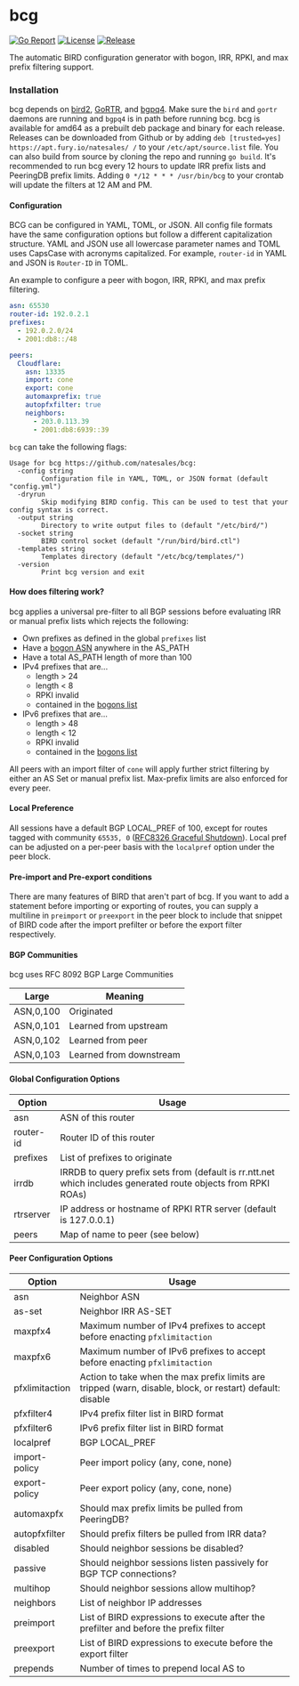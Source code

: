 # bcg

[![Go Report](https://goreportcard.com/badge/github.com/natesales/bcg?style=for-the-badge)](https://goreportcard.com/report/github.com/natesales/bcg) 
[![License](https://img.shields.io/github/license/natesales/bcg?style=for-the-badge)](https://choosealicense.com/licenses/gpl-3.0/) 
[![Release](https://img.shields.io/github/v/release/natesales/bcg?style=for-the-badge)](https://github.com/natesales/bcg/releases) 

The automatic BIRD configuration generator with bogon, IRR, RPKI, and max prefix filtering support.

### Installation
bcg depends on [bird2](https://gitlab.nic.cz/labs/bird/), [GoRTR](https://github.com/cloudflare/gortr), and [bgpq4](https://github.com/bgp/bgpq4). Make sure the `bird` and `gortr` daemons are running and `bgpq4` is in path before running bcg. bcg is available for amd64 as a prebuilt deb package and binary for each release. Releases can be downloaded from Github or by adding `deb [trusted=yes] https://apt.fury.io/natesales/ /` to your `/etc/apt/source.list` file. You can also build from source by cloning the repo and running `go build`. It's recommended to run bcg every 12 hours to update IRR prefix lists and PeeringDB prefix limits. Adding `0 */12 * * * /usr/bin/bcg` to your crontab will update the filters at 12 AM and PM.

#### Configuration
BCG can be configured in YAML, TOML, or JSON. All config file formats have the same configuration options but follow a different capitalization structure. YAML and JSON use all lowercase parameter names and TOML uses CapsCase with acronyms capitalized. For example, `router-id` in YAML and JSON is `Router-ID` in TOML.

An example to configure a peer with bogon, IRR, RPKI, and max prefix filtering.
```yaml
asn: 65530
router-id: 192.0.2.1
prefixes:
  - 192.0.2.0/24
  - 2001:db8::/48

peers:
  Cloudflare:
    asn: 13335
    import: cone
    export: cone
    automaxprefix: true
    autopfxfilter: true
    neighbors:
      - 203.0.113.39
      - 2001:db8:6939::39
```

`bcg` can take the following flags:

```      
Usage for bcg https://github.com/natesales/bcg:
  -config string
        Configuration file in YAML, TOML, or JSON format (default "config.yml")
  -dryrun
        Skip modifying BIRD config. This can be used to test that your config syntax is correct.
  -output string
        Directory to write output files to (default "/etc/bird/")
  -socket string
        BIRD control socket (default "/run/bird/bird.ctl")
  -templates string
        Templates directory (default "/etc/bcg/templates/")
  -version
        Print bcg version and exit
```

#### How does filtering work?
bcg applies a universal pre-filter to all BGP sessions before evaluating IRR or manual prefix lists which rejects the following:
- Own prefixes as defined in the global `prefixes` list
- Have a [bogon ASN](https://github.com/natesales/bcg/blob/main/templates/global.tmpl#L176) anywhere in the AS_PATH
- Have a total AS_PATH length of more than 100
- IPv4 prefixes that are...
    - length > 24
    - length < 8
    - RPKI invalid
    - contained in the [bogons list](https://github.com/natesales/bcg/blob/main/templates/global.tmpl#L126)
- IPv6 prefixes that are...
    - length > 48
    - length < 12
    - RPKI invalid
    - contained in the [bogons list](https://github.com/natesales/bcg/blob/main/templates/global.tmpl#L143)

All peers with an import filter of `cone` will apply further strict filtering by either an AS Set or manual prefix list. Max-prefix limits are also enforced for every peer.

#### Local Preference
All sessions have a default BGP LOCAL_PREF of 100, except for routes tagged with community `65535, 0` ([RFC8326 Graceful Shutdown](https://tools.ietf.org/html/rfc8326)). Local pref can be adjusted on a per-peer basis with the `localpref` option under the peer block.

#### Pre-import and Pre-export conditions
There are many features of BIRD that aren't part of bcg. If you want to add a statement before importing or exporting of routes, you can supply a multiline in `preimport` or `preexport` in the peer block to include that snippet of BIRD code after the import prefilter or before the export filter respectively.

#### BGP Communities
bcg uses RFC 8092 BGP Large Communities

| Large     | Meaning                 |
|-----------|-------------------------|
| ASN,0,100 | Originated              |
| ASN,0,101 | Learned from upstream   |
| ASN,0,102 | Learned from peer       |
| ASN,0,103 | Learned from downstream |

#### Global Configuration Options

| Option    | Usage                                                                                                         |
| --------- | ------------------------------------------------------------------------------------------------------------- |
| asn       | ASN of this router                                                                                            |
| router-id | Router ID of this router                                                                                      |
| prefixes  | List of prefixes to originate                                                                                 |
| irrdb     | IRRDB to query prefix sets from (default is rr.ntt.net which includes generated route objects from RPKI ROAs) |
| rtrserver | IP address or hostname of RPKI RTR server (default is 127.0.0.1)                                              |
| peers     | Map of name to peer (see below)                                                                               |

#### Peer Configuration Options

| Option         | Usage                                                                                                     |
| -------------- | --------------------------------------------------------------------------------------------------------- |
| asn            | Neighbor ASN                                                                                              |
| as-set         | Neighbor IRR AS-SET                                                                                       |
| maxpfx4        | Maximum number of IPv4 prefixes to accept before enacting `pfxlimitaction`                                |
| maxpfx6        | Maximum number of IPv6 prefixes to accept before enacting `pfxlimitaction`                                |
| pfxlimitaction | Action to take when the max prefix limits are tripped (warn, disable, block, or restart) default: disable |
| pfxfilter4     | IPv4 prefix filter list in BIRD format                                                                    |
| pfxfilter6     | IPv6 prefix filter list in BIRD format                                                                    |
| localpref      | BGP LOCAL_PREF                                                                                            |
| import-policy  | Peer import policy (any, cone, none)                                                                      |
| export-policy  | Peer export policy (any, cone, none)                                                                      |
| automaxpfx     | Should max prefix limits be pulled from PeeringDB?                                                        |
| autopfxfilter  | Should prefix filters be pulled from IRR data?                                                            |
| disabled       | Should neighbor sessions be disabled?                                                                     |
| passive        | Should neighbor sessions listen passively for BGP TCP connections?                                        |
| multihop       | Should neighbor sessions allow multihop?                                                                  |
| neighbors      | List of neighbor IP addresses                                                                             |
| preimport      | List of BIRD expressions to execute after the prefilter and before the prefix filter                      |
| preexport      | List of BIRD expressions to execute before the export filter                                              |
| prepends       | Number of times to prepend local AS to                                                                    |
